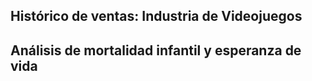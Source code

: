 ## Histórico de ventas: Industria de Videojuegos


## Análisis de mortalidad infantil y esperanza de vida
